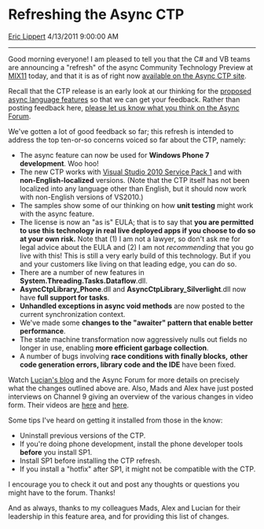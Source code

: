 <div id="page">

# Refreshing the Async CTP

[Eric Lippert](https://social.msdn.microsoft.com/profile/Eric%20Lippert) 4/13/2011 9:00:00 AM

-----

<div id="content">

<div class="mine">

Good morning everyone\! I am pleased to tell you that the C\# and VB teams are announcing a "refresh" of the async Community Technology Preview at [MIX11](http://live.visitmix.com/mix11) today, and that it is as of right now [available on the Async CTP site](http://msdn.microsoft.com/en-us/vstudio/async.aspx).

Recall that the CTP release is an early look at our thinking for the [proposed async language features](http://blogs.msdn.com/b/ericlippert/archive/tags/async/) so that we can get your feedback. Rather than posting feedback here, [please let us know what you think on the Async Forum](http://social.msdn.microsoft.com/Forums/en-US/async/threads).

We've gotten a lot of good feedback so far; this refresh is intended to address the top ten-or-so concerns voiced so far about the CTP, namely:

  - The async feature can now be used for **Windows Phone 7 development**. Woo hoo\!
  - The new CTP works with [Visual Studio 2010 Service Pack 1](http://www.microsoft.com/downloads/en/details.aspx?FamilyID=75568aa6-8107-475d-948a-ef22627e57a5) and with **non-English-localized** versions. (Note that the CTP itself has not been localized into any language other than English, but it should now work with non-English versions of VS2010.)
  - The samples show some of our thinking on how **unit testing** might work with the async feature.
  - The license is now an "as is" EULA; that is to say that **you are permitted to use this technology in real live deployed apps if you choose to do so at your own risk.** Note that (1) I am not a lawyer, so don't ask me for legal advice about the EULA and (2) I am not *recommending* that you go live with this\! This is still a very early build of this technology. But if you and your customers like living on that leading edge, you can do so.
  - There are a number of new features in **System.Threading.Tasks.Dataflow**.dll.
  - **AsyncCtpLibrary\_Phone**.dll and **AsyncCtpLibrary\_Silverlight**.dll now have **full support for tasks**.
  - **Unhandled exceptions in async void methods** are now posted to the current synchronization context.
  - We've made some **changes to the "awaiter" pattern that enable better performance**.
  - The state machine transformation now aggressively nulls out fields no longer in use, enabling **more efficient garbage collection**.
  - A number of bugs involving **race conditions with finally blocks,** **other** **code generation errors, library code and the IDE** have been fixed.

Watch [Lucian's blog](http://blogs.msdn.com/b/lucian/) and the Async Forum for more details on precisely what the changes outlined above are. Also, Mads and Alex have just posted interviews on Channel 9 giving an overview of the various changes in video form. Their videos are [here](https://channel9.msdn.com/posts/Mads-Torgersen-Visual-Studio-Async-CTP-SP1-Refresh-Overview) and [here](https://channel9.msdn.com/posts/Alex-Turner-Visual-Studio-Async-CTP-SP1-Refresh-WP7-Demo).

Some tips I've heard on getting it installed from those in the know:

  - Uninstall previous versions of the CTP.
  - If you're doing phone development, install the phone developer tools **before** you install SP1.
  - Install SP1 before installing the CTP refresh.
  - If you install a "hotfix" after SP1, it might not be compatible with the CTP.

I encourage you to check it out and post any thoughts or questions you might have to the forum. Thanks\!

And as always, thanks to my colleagues Mads, Alex and Lucian for their leadership in this feature area, and for providing this list of changes.

</div>

</div>

</div>

